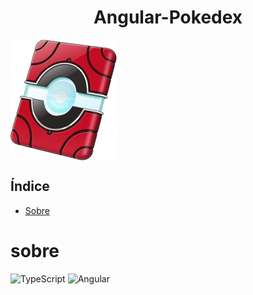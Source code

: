 <h1 align="center"> Angular-Pokedex </h1>
<img align="center" alt="Pokedex de Kalos" src="/src/assets/readme/kalosdex.png">

## Índice

* [Sobre](#sobre)

# sobre
<div style="display: inline_block">
    <img aling="center" alt="TypeScript" src="https://img.shields.io/badge/TypeScript-007ACC?style=for-the-badge&logo=typescript&logoColor=white">
    <img aling="center" alt="Angular" src="https://img.shields.io/badge/Angular-DD0031?style=for-the-badge&logo=angular&logoColor=white">
</div><br>
